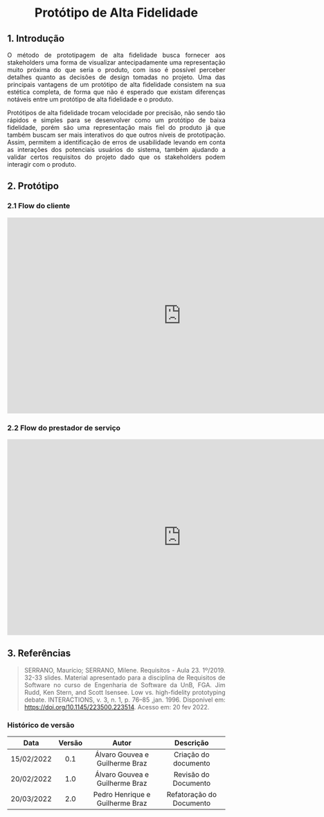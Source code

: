 # <center> Protótipo de Alta Fidelidade

<div align="justify">

## 1. Introdução

O método de prototipagem de alta fidelidade busca fornecer aos stakeholders uma forma de visualizar antecipadamente uma representação muito próxima do que seria o produto, com isso é possível perceber detalhes quanto as decisões de design tomadas no projeto. Uma das principais vantagens de um protótipo de alta fidelidade consistem na sua estética completa, de forma que não é esperado que existam diferenças notáveis entre um protótipo de alta fidelidade e o produto.

Protótipos de alta fidelidade trocam velocidade por precisão, não sendo tão rápidos e simples para se desenvolver como um protótipo de baixa fidelidade, porém são uma representação mais fiel do produto já que também buscam ser mais interativos do que outros níveis de prototipação. Assim, permitem a identificação de erros de usabilidade levando em conta as interações dos potenciais usuários do sistema, também ajudando a validar certos requisitos do projeto dado que os stakeholders podem interagir com o produto.

## 2. Protótipo

### 2.1 Flow do cliente

<iframe style="border: 1px solid rgba(0, 0, 0, 0.1);" width="800" height="450" src="https://www.figma.com/embed?embed_host=share&url=https%3A%2F%2Fwww.figma.com%2Fproto%2F8OdrD8NAINjTiqPvR9fmii%2FJOBz-Alta-2.0%3Fnode-id%3D616%253A25720%26scaling%3Dmin-zoom%26page-id%3D616%253A25277%26starting-point-node-id%3D616%253A25720%26show-proto-sidebar%3D1" allowfullscreen></iframe>

### 2.2 Flow do prestador de serviço

<iframe style="border: 1px solid rgba(0, 0, 0, 0.1);" width="800" height="450" src="https://www.figma.com/embed?embed_host=share&url=https%3A%2F%2Fwww.figma.com%2Fproto%2F8OdrD8NAINjTiqPvR9fmii%2FJOBz-Alta-2.0%3Fnode-id%3D699%253A32719%26scaling%3Dmin-zoom%26page-id%3D616%253A25276%26starting-point-node-id%3D699%253A32719" allowfullscreen></iframe>

## 3. Referências

> SERRANO, Maurício; SERRANO, Milene. Requisitos - Aula 23. 1º/2019. 32-33 slides. Material apresentado para a disciplina de Requisitos de Software no curso de Engenharia de Software da UnB, FGA.
>Jim Rudd, Ken Stern, and Scott Isensee. Low vs. high-fidelity prototyping debate. INTERACTIONS, v. 3, n. 1, p. 76–85 ,jan. 1996. Disponível em: <https://doi.org/10.1145/223500.223514>. Acesso em: 20 fev 2022.

</div>

### Histórico de versão

|    Data    | Versão |    Autor    |      Descrição       |
| :--------: | :----: | :---------: | :------------------: |
| 15/02/2022 |  0.1   | Álvaro Gouvea e Guilherme Braz | Criação do documento |
| 20/02/2022 |  1.0   | Álvaro Gouvea e Guilherme Braz | Revisão do Documento |
| 20/03/2022 |  2.0   | Pedro Henrique e Guilherme Braz | Refatoração do Documento |
